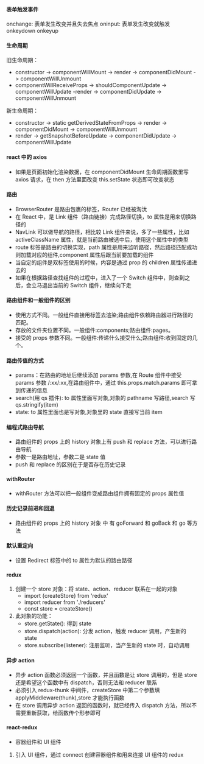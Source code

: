 <!--
 * @Author: your name
 * @Date: 2021-10-27 09:20:17
 * @LastEditTime: 2021-11-05 19:13:54
 * @LastEditors: Please set LastEditors
 * @Description: In User Settings Edit
 * @FilePath: \note\React\react.md
-->

#### 表单触发事件

onchange: 表单发生改变并且失去焦点
oninput: 表单发生改变就触发
onkeydown
onkeyup

#### 生命周期

旧生命周期：

- constructor -> componentWillMount -> render -> componentDidMount -> componentWillUnmount
- componentWillReceiveProps -> shouldComponentUpdate -> componentWillUpdate -render -> componentDidUpdate -> componentWillUnmount

新生命周期：

- constructor -> static getDerivedStateFromProps -> render -> componentDidMount -> componentWillUnmount
- render -> getSnapshotBeforeUpdate -> componentDidUpdate -> componentWillUpdate

#### react 中的 axios

- 如果是页面初始化渲染数据，在 componentDidMount 生命周期函数里写 axios 请求，在 then 方法里面改变 this.setState 状态即可改变状态

#### 路由

- BrowserRouter 是路由包裹的标签，Router 已经被淘汰
- 在 React 中，是 Link 组件（路由链接）完成路径切换，to 属性是用来切换路径的
- NavLink 可以做导航的路径，相比较 Link 组件来说，多了一些属性，比如 activeClassName 属性，就是当前路由被选中后，使用这个属性中的类型
- route 标签是路由的切换实现，path 属性是用来监听路径，然后路径匹配成功则加载对应的组件,component 属性后跟当前要加载的组件
- 当自定的组件是双标签使用的时候，内容是通过 prop 的 children 属性传递进去的
- 如果在根据路径查找组件的过程中，进入了一个 Switch 组件中，则查到之后，会立马退出当前的 Switch 组件，继续向下走

#### 路由组件和一般组件的区别

- 使用方式不同。一般组件直接用标签去渲染;路由组件依赖路由器进行路径的匹配。
- 存放的文件夹位置不同。一般组件:components;路由组件:pages。
- 接受的 props 参数不同。一般组件:传递什么接受什么;路由组件:收到固定的几个。

#### 路由传值的方式

- params：在路由的地址后继续添加 params 参数,在 Route 组件中接受 params 参数 /:xx/:xx,在路由组件中，通过 this.props.match.params 即可拿到传递的信息
- search(用 qs 插件): to 属性里面写对象,对象的 pathname 写路径,search 写 qs.stringify(item)
- state: to 属性里面也是写对象,对象里的 state 直接写当前 item

#### 编程式路由导航

- 路由组件的 props 上的 history 对象上有 push 和 replace 方法，可以进行路由导航
- 参数一是路由地址，参数二是 state 值
- push 和 replace 的区别在于是否存在历史记录

#### withRouter

- withRouter 方法可以把一般组件变成路由组件拥有固定的 props 属性值

#### 历史记录前进和回退

- 路由组件的 props 上的 history 对象 中 有 goForward 和 goBack 和 go 等方法

#### 默认重定向

- 设置 Redirect 标签中的 to 属性为默认的路由路径

#### redux

1. 创建一个 store 对象：将 state、action、reducer 联系在一起的对象
   - import {createStore} from 'redux'
   - import reducer from './reducers'
   - const store = createStore()
2. 此对象的功能：
   - store.getState(): 得到 state
   - store.dispatch(action): 分发 action，触发 reducer 调用，产生新的 state
   - store.subscribe(listener): 注册监听，当产生新的 state 时，自动调用

#### 异步 action

- 异步 action 函数必须返回一个函数，并且函数是让 store 调用的，但是 store 还是希望这个函数中有 dispatch，否则无法和 reducer 联系
- 必须引入 redux-thunk 中间件，createStore 中第二个参数填 applyMiddleware(thunk),store 才能执行函数
- 在 store 调用异步 action 返回的函数时，就已经传入 dispatch 方法，所以不需要重新获取，给函数传个形参即可

#### react-redux

- 容器组件和 UI 组件

1. 引入 UI 组件，通过 connect 创建容器组件和用来连接 UI 组件的 redux
